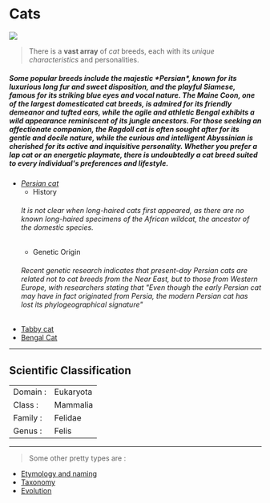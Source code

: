 # **Cats**

![](https://t2.gstatic.com/licensed-image?q=tbn:ANd9GcRZcmlaOZxV_nbS5cWjzzCB1i3PnTRqawOv0-EzUWZ15gTTCyaua_Ngv5hutODmYy7y)

 > There is a **vast array** of _cat_ breeds, each with its *unique characteristics* and personalities. 
##### Some popular breeds include the majestic \*Persian\*, known for its luxurious long fur and sweet disposition, and the playful Siamese, famous for its striking blue eyes and vocal nature. The Maine Coon, one of the largest domesticated cat breeds, is admired for its friendly demeanor and tufted ears, while the agile and athletic Bengal exhibits a wild appearance reminiscent of its jungle ancestors. For those seeking an affectionate companion, the Ragdoll cat is often sought after for its gentle and docile nature, while the curious and intelligent Abyssinian is cherished for its active and inquisitive personality. Whether you prefer a lap cat or an energetic playmate, there is undoubtedly a cat breed suited to every individual's preferences and lifestyle.

* [*Persian cat*](https://en.wikipedia.org/wiki/Persian_cat)
    * History
    ###### It is not clear when long-haired cats first appeared, as there are no known long-haired specimens of the African wildcat, the ancestor of the domestic species.
    * Genetic Origin
    ###### Recent genetic research indicates that present-day Persian cats are related not to cat breeds from the Near East, but to those from Western Europe, with researchers stating that "Even though the early Persian cat may have in fact originated from Persia, the modern Persian cat has lost its phylogeographical signature"
* [Tabby cat](https://en.wikipedia.org/wiki/Tabby_cat)
* [Bengal Cat](https://en.wikipedia.org/wiki/Bengal_cat)

---
## Scientific Classification
|  | |
|----|---|
|Domain : | Eukaryota|
|Class : | Mammalia|
|Family : | Felidae|
|Genus : | Felis|
---
>Some other pretty types are :
* [Etymology and naming](https://en.wikipedia.org/wiki/Cat#Etymology_and_naming)
* [Taxonomy](https://en.wikipedia.org/wiki/Cat#Taxonomy)
* [Evolution](https://en.wikipedia.org/wiki/Cat#Evolution)

